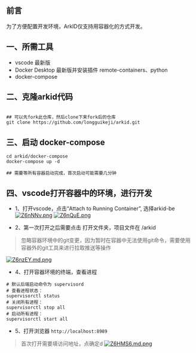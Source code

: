 ## 前言
为了方便配置开发环境，ArkID仅支持用容器化的方式开发。

## 一、所需工具
- vscode 最新版
- Docker Desktop 最新版并安装插件 remote-containers、python
- docker-compose

## 二、克隆arkid代码

```shell

## 可以先fork此仓库，然后clone下来fork后的仓库
git clone https://github.com/longguikeji/arkid.git
```

## 三、启动 docker-compose

```shell
cd arkid/docker-compose
docker-compose up -d

## 需要等所有容器启动完成，首次启动可能需要几分钟
```

## 四、vscode打开容器中的环境，进行开发

- 1、打开vscode，点击“Attach to Running Container”, 选择arkid-be
[![Z6nNNv.png](https://www.helloimg.com/images/2022/09/16/Z6nNNv.png)](https://www.helloimg.com/image/Z6nNNv)
[![Z6nQuE.png](https://www.helloimg.com/images/2022/09/16/Z6nQuE.png)](https://www.helloimg.com/image/Z6nQuE)

- 2、第一次打开之后需要点击 打开文件夹，项目文件在 /arkid
> 忽略容器环境中的git变更，因为暂时在容器中无法使用git命令，需要使用容器外的git工具来进行拉取推送等操作

[![Z6nzEY.md.png](https://www.helloimg.com/images/2022/09/16/Z6nzEY.md.png)](https://www.helloimg.com/image/Z6nzEY)

- 4、打开容器环境的终端，查看进程

```shell
# 默认后端启动命令为 supervisord
# 查看进程状态：
supervisorctl status
# 关闭所有进程：
supervisorctl stop all
# 启动所有进程：
supervisorctl start all
```

- 5、打开浏览器 `http://localhost:8989`
> 首次打开需要填访问地址，点确定d
[![Z6HMS6.md.png](https://www.helloimg.com/images/2022/09/17/Z6HMS6.md.png)](https://www.helloimg.com/image/Z6HMS6)